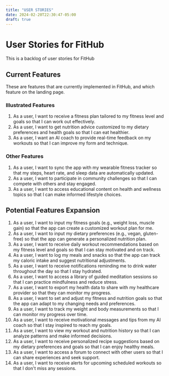 ```yaml
---
title: "USER STORIES"
date: 2024-02-20T22:30:47-05:00
draft: true
---
```

# User Stories for FitHub

This is a backlog of user stories for FitHub

## Current Features

These are features that are currently implemented in FitHub, and which feature on the landing page.

### Illustrated Features

1. As a user, I want to receive a fitness plan tailored to my fitness level and goals so that I can work out effectively.
2. As a user, I want to get nutrition advice customized to my dietary preferences and health goals so that I can eat healthier.
3. As a user, I want an AI coach to provide real-time feedback on my workouts so that I can improve my form and technique.

### Other Features

1. As a user, I want to sync the app with my wearable fitness tracker so that my steps, heart rate, and sleep data are automatically updated.
2. As a user, I want to participate in community challenges so that I can compete with others and stay engaged.
3. As a user, I want to access educational content on health and wellness topics so that I can make informed lifestyle choices.

## Potential Features Expansion

1. As a user, I want to input my fitness goals (e.g., weight loss, muscle gain) so that the app can create a customized workout plan for me.
2. As a user, I want to input my dietary preferences (e.g., vegan, gluten-free) so that the app can generate a personalized nutrition plan.
3. As a user, I want to receive daily workout recommendations based on my fitness level and goals so that I can stay motivated and on track.
4. As a user, I want to log my meals and snacks so that the app can track my caloric intake and suggest nutritional adjustments.
5. As a user, I want to receive notifications reminding me to drink water throughout the day so that I stay hydrated.
6. As a user, I want to access a library of guided meditation sessions so that I can practice mindfulness and reduce stress.
7. As a user, I want to export my health data to share with my healthcare provider so that they can monitor my progress.
8. As a user, I want to set and adjust my fitness and nutrition goals so that the app can adapt to my changing needs and preferences.
9. As a user, I want to track my weight and body measurements so that I can monitor my progress over time.
10. As a user, I want to receive motivational messages and tips from my AI coach so that I stay inspired to reach my goals.
11. As a user, I want to view my workout and nutrition history so that I can analyze patterns and make informed decisions.
12. As a user, I want to receive personalized recipe suggestions based on my dietary preferences and goals so that I can enjoy healthy meals.
13. As a user, I want to access a forum to connect with other users so that I can share experiences and seek support.
14. As a user, I want to receive alerts for upcoming scheduled workouts so that I don't miss any sessions.